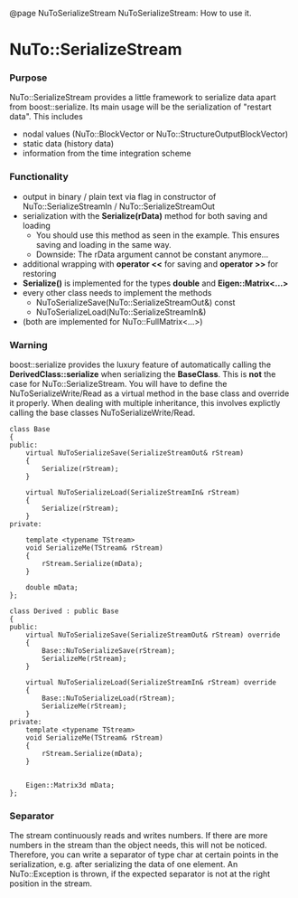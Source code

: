 @page NuToSerializeStream NuToSerializeStream: How to use it.

# NuTo::SerializeStream

### Purpose
NuTo::SerializeStream provides a little framework to serialize data apart from boost::serialize. Its main usage will be the serialization of "restart data". This includes

 - nodal values (NuTo::BlockVector or NuTo::StructureOutputBlockVector)
 - static data (history data)
 - information from the time integration scheme

### Functionality

- output in binary / plain text via flag in constructor of NuTo::SerializeStreamIn / NuTo::SerializeStreamOut
- serialization with the __Serialize(rData)__ method for both saving and loading
    - You should use this method as seen in the example. This ensures saving and loading in the same way.
    - Downside: The rData argument cannot be constant anymore... 
- additional wrapping with __operator <<__ for saving and __operator >>__ for restoring
- __Serialize()__ is implemented for the types __double__ and __Eigen::Matrix<...>__
- every other class needs to implement the methods
    - NuToSerializeSave(NuTo::SerializeStreamOut&) const
    - NuToSerializeLoad(NuTo::SerializeStreamIn&)
- (both are implemented for NuTo::FullMatrix<...>)

### Warning
boost::serialize provides the luxury feature of automatically calling the __DerivedClass::serialize__ when serializing the __BaseClass__. This is __not__ the case for NuTo::SerializeStream. You will have to define the NuToSerializeWrite/Read as a virtual method in the base class and override it properly. When dealing with multiple inheritance, this involves explictly calling the base classes NuToSerializeWrite/Read.

~~~{.cpp}
class Base
{
public:
    virtual NuToSerializeSave(SerializeStreamOut& rStream)
    {
        Serialize(rStream);
    }

    virtual NuToSerializeLoad(SerializeStreamIn& rStream)
    {
        Serialize(rStream);
    }
private:    
    
    template <typename TStream>
    void SerializeMe(TStream& rStream)
    {
        rStream.Serialize(mData);
    }
    
    double mData;
};

class Derived : public Base
{
public:
    virtual NuToSerializeSave(SerializeStreamOut& rStream) override
    {
        Base::NuToSerializeSave(rStream);
        SerializeMe(rStream);
    }

    virtual NuToSerializeLoad(SerializeStreamIn& rStream) override
    {
        Base::NuToSerializeLoad(rStream);
        SerializeMe(rStream);
    }
private:
    template <typename TStream>
    void SerializeMe(TStream& rStream)
    {
        rStream.Serialize(mData);
    }


    Eigen::Matrix3d mData;
};
~~~

### Separator

The stream continuously reads and writes numbers. If there are more numbers in the stream than the object needs, this will not be noticed. Therefore, you can write a separator of type char at certain points in the serialization, e.g. after serializing the data of one element. An NuTo::Exception is thrown, if the expected separator is not at the right position in the stream.
